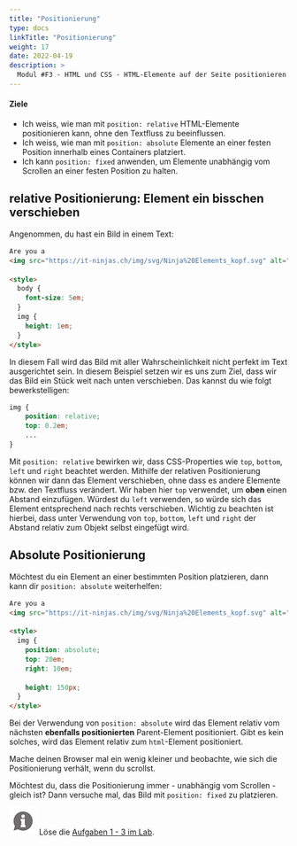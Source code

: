 ```yaml
---
title: "Positionierung"
type: docs
linkTitle: "Positionierung"
weight: 17
date: 2022-04-19
description: >
  Modul #F3 - HTML und CSS - HTML-Elemente auf der Seite positionieren.
---
```


#### Ziele

- Ich weiss, wie man mit `position: relative` HTML-Elemente positionieren kann, ohne den Textfluss zu beeinflussen.
- Ich weiss, wie man mit `position: absolute` Elemente an einer festen Position innerhalb eines Containers platziert.
- Ich kann `position: fixed` anwenden, um Elemente unabhängig vom Scrollen an einer festen Position zu halten.

## relative Positionierung: Element ein bisschen verschieben

Angenommen, du hast ein Bild in einem Text:

```html
Are you a
<img src="https://it-ninjas.ch/img/svg/Ninja%20Elements_kopf.svg" alt="" />?

<style>
  body {
    font-size: 5em;
  }
  img {
    height: 1em;
  }
</style>
```

In diesem Fall wird das Bild mit aller Wahrscheinlichkeit nicht perfekt im Text ausgerichtet sein. In diesem Beispiel setzen wir es uns zum Ziel, dass wir das Bild ein Stück weit nach unten verschieben. Das kannst du wie folgt bewerkstelligen:

```css
img {
    position: relative;
    top: 0.2em;
    ...
}
```

Mit `position: relative` bewirken wir, dass CSS-Properties wie `top`, `bottom`, `left` und `right` beachtet werden. Mithilfe der relativen Positionierung können wir dann das Element verschieben, ohne dass es andere Elemente bzw. den Textfluss verändert. Wir haben hier `top` verwendet, um **oben** einen Abstand einzufügen. Würdest du `left` verwenden, so würde sich das Element entsprechend nach rechts verschieben. Wichtig zu beachten ist hierbei, dass unter Verwendung von `top`, `bottom`, `left` und `right` der Abstand relativ zum Objekt selbst eingefügt wird.

## Absolute Positionierung

Möchtest du ein Element an einer bestimmten Position platzieren, dann kann dir `position: absolute` weiterhelfen:

```html
Are you a
<img src="https://it-ninjas.ch/img/svg/Ninja%20Elements_kopf.svg" alt="" />?

<style>
  img {
    position: absolute;
    top: 20em;
    right: 10em;

    height: 150px;
  }
</style>
```

Bei der Verwendung von `position: absolute` wird das Element relativ vom nächsten **ebenfalls positionierten** Parent-Element positioniert. Gibt es kein solches, wird das Element relativ zum `html`-Element positioniert.

Mache deinen Browser mal ein wenig kleiner und beobachte, wie sich die Positionierung verhält, wenn du scrollst.

Möchtest du, dass die Positionierung immer - unabhängig vom Scrollen - gleich ist? Dann versuche mal, das Bild mit `position: fixed` zu platzieren.

![asset](/images/hint.png) Löse die [Aufgaben 1 - 3 im Lab](../../../../labs/web/html_css/02_css).
